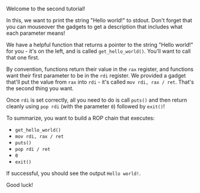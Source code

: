 Welcome to the second tutorial!

In this, we want to print the string "Hello world!" to stdout. Don't forget
that you can mouseover the gadgets to get a description that includes what each
parameter means!

We have a helpful function that returns a pointer to the string "Hello world!"
for you - it's on the left, and is called `get_hello_world()`. You'll want to
call that one first.

By convention, functions return their value in the `rax` register, and functions
want their first parameter to be in the `rdi` register. We provided a gadget
that'll put the value from `rax` into `rdi` - it's called `mov rdi, rax / ret`.
That's the second thing you want.

Once `rdi` is set correctly, all you need to do is call `puts()` and then
return cleanly using `pop rdi` (with the parameter `0`) followed by `exit()`!

To summarize, you want to build a ROP chain that executes:

* `get_hello_world()`
* `mov rdi, rax / ret`
* `puts()`
* `pop rdi / ret`
* `0`
* `exit()`

If successful, you should see the output `Hello world!`.

Good luck!
